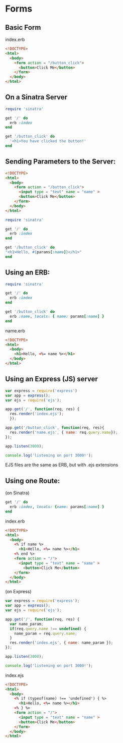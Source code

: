 # Forms

## Basic Form
index.erb
```html
<!DOCTYPE>
<html>
  <body>
    <form action = "/button_click">
      <button>Click Me</button>
    </form>
  </body>
</html>
```

## On a Sinatra Server

```ruby
require 'sinatra'

get '/' do
  erb :index
end

get '/button_click' do
  '<h1>You have clicked the button!'
end
```

## Sending Parameters to the Server:
```html
<!DOCTYPE>
<html>
  <body>
    <form action = "/button_click">
      <input type = "text" name = "name" >
      <button>Click Me</button>
    </form>
  </body>
</html>
```

```ruby
require 'sinatra'

get '/' do
  erb :index
end

get '/button_click' do
"<h1>Hello, #{params[:name]}</h1>"
end
```

## Using an ERB:
```ruby
require 'sinatra'

get '/' do
  erb :index
end

get '/button_click' do
  erb :name, locals: { name: params[:name] }
end
```
name.erb

```html
<!DOCTYPE>
<html>
  <body>
    <h1>Hello, <%= name %></h1>
  </body>
</html>
```

## Using an Express (JS) server

```js
var express = require('express')
var app = express();
var ejs = require('ejs');

app.get('/', function(req, res) {
  res.render('index.ejs');
  });

app.get('/button_click', function(req, res){
  res.render('name.ejs', { name: req.query.name});
});

app.listen(3000);

console.log('listening on port 3000!');
```

EJS files are the same as ERB, but with .ejs extensions

## Using one Route:
(on Sinatra)
```ruby
get '/' do
  erb :index, locals: {name: params[:name] }
end
```
index.erb
```html
<!DOCTYPE>
<html>
  <body>
    <% if name %>
      <h1>Hello, <%= name %></h1>
    <% end %>
    <form action = "/">
      <input type = "text" name = "name" >
        <button>Click Me</button>
    </form>
  </body>
</html>
```

(on Express)
```js
var express = require('express');
var app = express();
var ejs = require('ejs');

app.get('/', function(req, res) {
  var name_param;
  if(req.query.name !== undefined) {
    name_param = req.query.name;
  }
  res.render('index.ejs', { name: name_param });
});

app.listen(3000);

console.log('listening on port 3000!');
```

index.ejs
```html
<!DOCTYPE>
<html>
  <body>
    <% if (typeof(name) !== 'undefined') { %>
      <h1>Hello, <%= name %></h1>
    <% } %>
    <form action = "/">
      <input type = "text" name = "name" >
      <button>Click Me</button>
    </form>
  </body>
</html>
```
